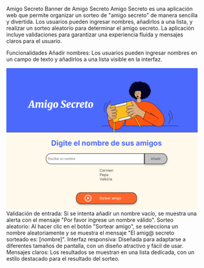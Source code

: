 Amigo Secreto
Banner de Amigo Secreto
Amigo Secreto es una aplicación web que permite organizar un sorteo de "amigo secreto" de manera sencilla y divertida. Los usuarios pueden ingresar nombres, añadirlos a una lista, y realizar un sorteo aleatorio para determinar el amigo secreto. La aplicación incluye validaciones para garantizar una experiencia fluida y mensajes claros para el usuario.

Funcionalidades
Añadir nombres: Los usuarios pueden ingresar nombres en un campo de texto y añadirlos a una lista visible en la interfaz.

![Image_Alt](https://github.com/cgerc/challenge-amigo-secreto/blob/da0c6459eaf6b0db07c25c1d91c595a1b79ad154/a%C3%B1adir.png)
Validación de entrada: Si se intenta añadir un nombre vacío, se muestra una alerta con el mensaje "Por favor ingrese un nombre válido".
Sorteo aleatorio: Al hacer clic en el botón "Sortear amigo", se selecciona un nombre aleatoriamente y se muestra el mensaje "El amig@ secreto sorteado es: [nombre]".
Interfaz responsiva: Diseñada para adaptarse a diferentes tamaños de pantalla, con un diseño atractivo y fácil de usar.
Mensajes claros: Los resultados se muestran en una lista dedicada, con un estilo destacado para el resultado del sorteo.

